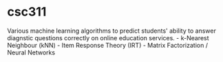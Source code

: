 # csc311

Various machine learning algorithms to predict students' ability to answer diagnstic questions correctly on online education services.
    - k-Nearest Neighbour (kNN)
    - Item Response Theory (IRT)
    - Matrix Factorization / Neural Networks